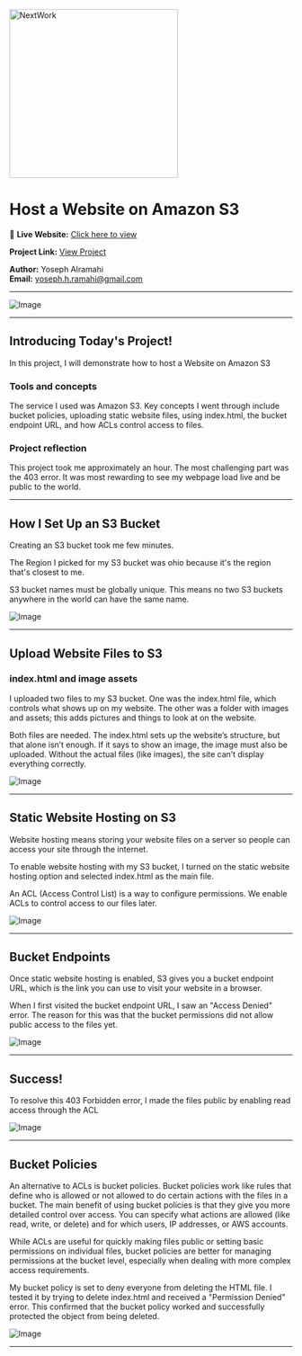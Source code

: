 <img src="https://cdn.prod.website-files.com/677c400686e724409a5a7409/6790ad949cf622dc8dcd9fe4_nextwork-logo-leather.svg" alt="NextWork" width="300" />

# Host a Website on Amazon S3

🔗 **Live Website:** [Click here to view](http://nextwork-website-project-yosephalramahi.s3-website.us-east-2.amazonaws.com/)

**Project Link:** [View Project](http://learn.nextwork.org/projects/aws-host-a-website-on-s3)

**Author:** Yoseph Alramahi  
**Email:** yoseph.h.ramahi@gmail.com

---

![Image](http://learn.nextwork.org/gleeful_blue_proud_eagle/uploads/aws-host-a-website-on-s3_5d4474f9)

---

## Introducing Today's Project!

In this project, I will demonstrate how to host a Website on Amazon S3

### Tools and concepts

The service I used was Amazon S3. Key concepts I went through include bucket policies, uploading static website files, using index.html, the bucket endpoint URL, and how ACLs control access to files.

### Project reflection

This project took me approximately an hour. The most challenging part was the 403 error. It was most rewarding to see my webpage load live and be public to the world. 

---

## How I Set Up an S3 Bucket

Creating an S3 bucket took me few minutes.

The Region I picked for my S3 bucket was ohio because it's the region that's closest to me. 

S3 bucket names must be globally unique. This means no two S3 buckets anywhere in the world can have the same name.

![Image](http://learn.nextwork.org/gleeful_blue_proud_eagle/uploads/aws-host-a-website-on-s3_ba6d42ad)

---

## Upload Website Files to S3

### index.html and image assets

I uploaded two files to my S3 bucket. One was the index.html file, which controls what shows up on my website. The other was a folder with images and assets; this adds pictures and things to look at on the website.

Both files are needed. The index.html sets up the website’s structure, but that alone isn’t enough. If it says to show an image, the image must also be uploaded. Without the actual files (like images), the site can’t display everything correctly. 

![Image](http://learn.nextwork.org/gleeful_blue_proud_eagle/uploads/aws-host-a-website-on-s3_a265af88)

---

## Static Website Hosting on S3

Website hosting means storing your website files on a server so people can access your site through the internet.

To enable website hosting with my S3 bucket, I turned on the static website hosting option and selected index.html as the main file.

An ACL (Access Control List) is a way to configure permissions. We enable ACLs to control access to our files later.

![Image](http://learn.nextwork.org/gleeful_blue_proud_eagle/uploads/aws-host-a-website-on-s3_c22c54c0)

---

## Bucket Endpoints

Once static website hosting is enabled, S3 gives you a bucket endpoint URL, which is the link you can use to visit your website in a browser.

When I first visited the bucket endpoint URL, I saw an "Access Denied" error. The reason for this was that the bucket permissions did not allow public access to the files yet.

![Image](http://learn.nextwork.org/gleeful_blue_proud_eagle/uploads/aws-host-a-website-on-s3_22ce4daf)

---

## Success!

To resolve this 403 Forbidden error, I made the files public by enabling read access through the ACL

![Image](http://learn.nextwork.org/gleeful_blue_proud_eagle/uploads/aws-host-a-website-on-s3_5d4474f9)

---

## Bucket Policies

An alternative to ACLs is bucket policies. Bucket policies work like rules that define who is allowed or not allowed to do certain actions with the files in a bucket. The main benefit of using bucket policies is that they give you more detailed control over access. You can specify what actions are allowed (like read, write, or delete) and for which users, IP addresses, or AWS accounts.

While ACLs are useful for quickly making files public or setting basic permissions on individual files, bucket policies are better for managing permissions at the bucket level, especially when dealing with more complex access requirements.

My bucket policy is set to deny everyone from deleting the HTML file. I tested it by trying to delete index.html and received a "Permission Denied" error. This confirmed that the bucket policy worked and successfully protected the object from being deleted.

![Image](http://learn.nextwork.org/gleeful_blue_proud_eagle/uploads/aws-host-a-website-on-s3_sm2sm2sm)

---
